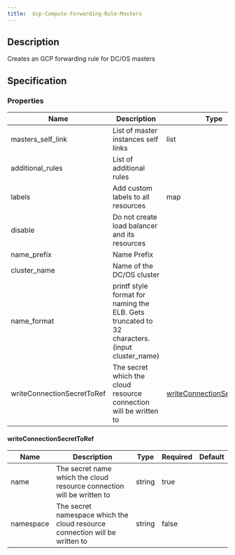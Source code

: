 ```yaml
---
title:  Gcp-Compute-Forwarding-Rule-Masters
---
```


## Description

Creates an GCP forwarding rule for DC/OS masters

## Specification


### Properties

 Name | Description | Type | Required | Default 
 ------------ | ------------- | ------------- | ------------- | ------------- 
 masters_self_link | List of master instances self links | list | false |  
 additional_rules | List of additional rules |  | false |  
 labels | Add custom labels to all resources | map | false |  
 disable | Do not create load balancer and its resources |  | false |  
 name_prefix | Name Prefix |  | false |  
 cluster_name | Name of the DC/OS cluster |  | true |  
 name_format | printf style format for naming the ELB. Gets truncated to 32 characters. (input cluster_name) |  | false |  
 writeConnectionSecretToRef | The secret which the cloud resource connection will be written to | [writeConnectionSecretToRef](#writeConnectionSecretToRef) | false |  


#### writeConnectionSecretToRef

 Name | Description | Type | Required | Default 
 ------------ | ------------- | ------------- | ------------- | ------------- 
 name | The secret name which the cloud resource connection will be written to | string | true |  
 namespace | The secret namespace which the cloud resource connection will be written to | string | false |  
